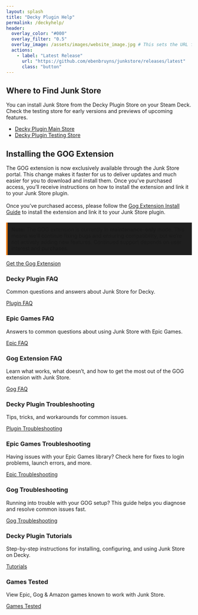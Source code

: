 ```yaml
---
layout: splash
title: "Decky Plugin Help"
permalink: /deckyhelp/
header:
  overlay_color: "#000"
  overlay_filter: "0.5"
  overlay_image: /assets/images/website_image.jpg # This sets the URL for this page
  actions:
    - label: "Latest Release"
      url: "https://github.com/ebenbruyns/junkstore/releases/latest"
      class: "button"
---
```

<div class="spacer mt-4"></div>

<!-- Where to Find Junk Store -->
<section class="where-to-find">
  <h2>Where to Find Junk Store</h2>
  <p>
    You can install Junk Store from the Decky Plugin Store on your Steam Deck. Check the testing store for early versions and previews of upcoming features.
  </p>
  <ul>
    <li><a href="https://plugins.deckbrew.xyz/" target="_blank" rel="noopener noreferrer">Decky Plugin Main Store</a></li>
    <li><a href="https://testing.deckbrew.xyz/" target="_blank" rel="noopener noreferrer">Decky Plugin Testing Store</a></li>
  </ul>
</section>

<section class="gog-extension">
  <h2>Installing the GOG Extension</h2>
 
  <div>The GOG extension is now exclusively available through the Junk Store portal. This change makes it faster for us to deliver updates and much easier for you to download and install them. Once you’ve purchased access, you’ll receive instructions on how to install the extension and link it to your Junk Store plugin.</div><br>

  <div>Once you’ve purchased access, please follow the <a href="/tutorials/gogextension">Gog Extension Install Guide</a> to install the extension and link it to your Junk Store plugin.</div>

  <p style="border-left: 4px solid #e67300; background-color: #1f1f1f; padding: 10px; margin-top: 20px;">
    <strong>Note:</strong> The GOG extension is currently in <strong>maintenance-only</strong> mode. This means we’ll continue fixing bugs and ensuring compatibility, but we’re not actively adding new features. Continued support depends on user interest and purchases.
  </p>
</section>

  <a href="https://portal.junkstore.xyz/" class="button gog-extension-button" style="margin-right: 10px;" target="_blank" rel="noopener noreferrer">Get the Gog Extension</a>

 <!-- Content Boxes -->
<div class="content-box-container">
  <!-- FAQ -->
  <div class="content-box faq">
    <h3>Decky Plugin FAQ</h3>
    <p>Common questions and answers about Junk Store for Decky.</p>
    <a href="{{ '/faq/deckyfaq' | relative_url }}" class="button">Plugin FAQ</a>
  </div>

  <div class="content-box troubleshooting">
    <h3>Epic Games FAQ</h3>
    <p>Answers to common questions about using Junk Store with Epic Games.</p>
    <a href="{{ '/faq/epicfaq/' | relative_url }}" class="button">Epic FAQ</a>
  </div>

  <div class="content-box troubleshooting">
    <h3>Gog Extension FAQ</h3>
    <p>Learn what works, what doesn’t, and how to get the most out of the GOG extension with Junk Store.</p>
    <a href="{{ '/faq/gogfaq/' | relative_url }}" class="button">Gog FAQ</a>
  </div>

  <!-- Troubleshooting -->
  <div class="content-box troubleshooting">
    <h3>Decky Plugin Troubleshooting</h3>
    <p>Tips, tricks, and workarounds for common issues.</p>
    <a href="{{ '/troubleshooting/plugin' | relative_url }}" class="button">Plugin Troubleshooting</a>
  </div>

  <div class="content-box troubleshooting">
    <h3>Epic Games Troubleshooting</h3>
    <p>Having issues with your Epic Games library? Check here for fixes to login problems, launch errors, and more.</p>
    <a href="{{ '/troubleshooting/epic' | relative_url }}" class="button">Epic Troubleshooting</a>
  </div>

  <div class="content-box troubleshooting">
    <h3>Gog Troubleshooting</h3>
    <p>Running into trouble with your GOG setup? This guide helps you diagnose and resolve common issues fast.</p>
    <a href="{{ '/troubleshooting/gog' | relative_url }}" class="button">Gog Troubleshooting</a>
  </div>

  <!-- Tutorials -->
  <div class="content-box tutorials">
    <h3>Decky Plugin Tutorials</h3>
    <p>Step-by-step instructions for installing, configuring, and using Junk Store on Decky.</p>
    <a href="{{ '/plugin_tutorials/' | relative_url }}" class="button">Tutorials</a>
  </div>

  <!-- Tested Games -->
  <div class="content-box tested-games">
    <h3>Games Tested</h3>
    <p>View Epic, Gog & Amazon games known to work with Junk Store.</p>
    <a href="/tested-games/" class="button" target="_blank" rel="noopener noreferrer">Games Tested</a>
  </div>

   <!-- <div class="content-box tested-games">
    <h3>Gog Games Tested</h3>
    <p>View Gog games known to work with Junk Store.</p>
    <a href="https://wiki.junkstore.xyz/wiki/Help:GOG_Games/Working" class="button" target="_blank" rel="noopener noreferrer">Gog List</a>
  </div> -->
</div>
